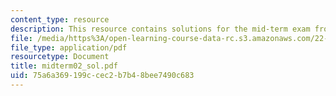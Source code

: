 ```yaml
---
content_type: resource
description: This resource contains solutions for the mid-term exam from 2002.
file: /media/https%3A/open-learning-course-data-rc.s3.amazonaws.com/22-611j-introduction-to-plasma-physics-i-fall-2006/75a6a369199ccec2b7b48bee7490c683_midterm02_sol.pdf
file_type: application/pdf
resourcetype: Document
title: midterm02_sol.pdf
uid: 75a6a369-199c-cec2-b7b4-8bee7490c683
---
```

